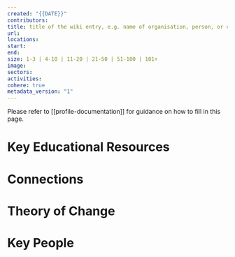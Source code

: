 ```yaml
---
created: "{{DATE}}"
contributors: 
title: title of the wiki entry, e.g. name of organisation, person, or concept
url: 
locations: 
start: 
end: 
size: 1-3 | 4-10 | 11-20 | 21-50 | 51-100 | 101+
image: 
sectors: 
activities: 
cohere: true
metadata_version: "1"
---
```

Please refer to [[profile-documentation]] for guidance on how to fill in this page.

# Key Educational Resources

# Connections

# Theory of Change

# Key People




